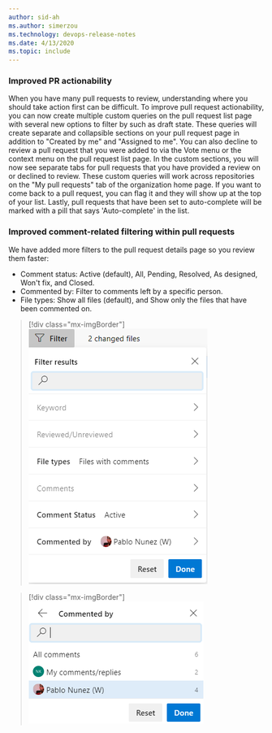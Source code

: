 ```yaml
---
author: sid-ah
ms.author: simerzou
ms.technology: devops-release-notes
ms.date: 4/13/2020
ms.topic: include
---
```


### Improved PR actionability

When you have many pull requests to review, understanding where you should take action first can be difficult. To improve pull request actionability, you can now create multiple custom queries on the pull request list page with several new options to filter by such as draft state. These queries will create separate and collapsible sections on your pull request page in addition to "Created by me" and "Assigned to me". You can also decline to review a pull request that you were added to via the Vote menu or the context menu on the pull request list page. In the custom sections, you will now see separate tabs for pull requests that you have provided a review on or declined to review. These custom queries will work across repositories on the "My pull requests" tab of the organization home page. If you want to come back to a pull request, you can flag it and they will show up at the top of your list. Lastly, pull requests that have been set to auto-complete will be marked with a pill that says 'Auto-complete' in the list.

### Improved comment-related filtering within pull requests 

We have added more filters to the pull request details page so you review them faster:
- Comment status: Active (default), All, Pending, Resolved, As designed, Won't fix, and Closed.
- Commented by: Filter to comments left by a specific person.
- File types: Show all files (default), and Show only the files that have been commented on.

> [!div class="mx-imgBorder"]
> ![img](../../media/167-repos-1-0.png)

> [!div class="mx-imgBorder"]
> ![img](../../media/167-repos-1-1.png)
